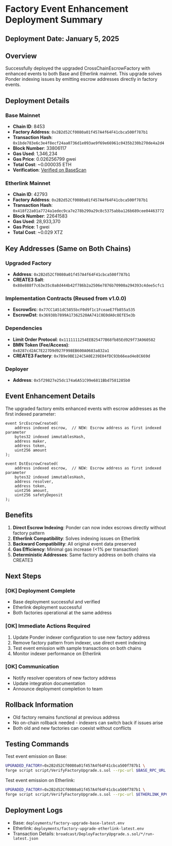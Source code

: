 # Factory Event Enhancement Deployment Summary

## Deployment Date: January 5, 2025

## Overview
Successfully deployed the upgraded CrossChainEscrowFactory with enhanced events to both Base and Etherlink mainnet. This upgrade solves Ponder indexing issues by emitting escrow addresses directly in factory events.

## Deployment Details

### Base Mainnet
- **Chain ID**: 8453
- **Factory Address**: `0x2B2d52Cf0080a01f457A4f64F41cbca500f787b1`
- **Transaction Hash**: `0x1bde783e6c3e4f8ecf24aa0736d1e093ae9f69e66961c0435b230b270de4a2d4`
- **Block Number**: 33806117
- **Gas Used**: 1,346,234
- **Gas Price**: 0.026256799 gwei
- **Total Cost**: ~0.000035 ETH
- **Verification**: [Verified on BaseScan](https://basescan.org/address/0x2b2d52cf0080a01f457a4f64f41cbca500f787b1)

### Etherlink Mainnet
- **Chain ID**: 42793
- **Factory Address**: `0x2B2d52Cf0080a01f457A4f64F41cbca500f787b1`
- **Transaction Hash**: `0x418f22a01a7724a1edec9ca7e278b299a29c8c5375abba126b689cee04463772`
- **Block Number**: 22641583
- **Gas Used**: 28,933,370
- **Gas Price**: 1 gwei
- **Total Cost**: ~0.029 XTZ

## Key Addresses (Same on Both Chains)

### Upgraded Factory
- **Address**: `0x2B2d52Cf0080a01f457A4f64F41cbca500f787b1`
- **CREATE3 Salt**: `0x88e888f7c63e35c0a8d444b42f786b2a2506e7876b70900a294393c4dee5cfc1`

### Implementation Contracts (Reused from v1.0.0)
- **EscrowSrc**: `0x77CC1A51dC5855bcF0d9f1c1FceaeE7fb855a535`
- **EscrowDst**: `0x36938b7899A17362520AA741C0E0dA0c8EfE5e3b`

### Dependencies
- **Limit Order Protocol**: `0x1111111254EEB25477B68fb85Ed929f73A960582`
- **BMN Token (Fee/Access)**: `0x8287cd2AC7E227D9d927F998EB600A0683a832a1`
- **CREATE3 Factory**: `0x7B9e9BE124C5A0E239E04fDC93b66ead4e8C669d`

### Deployer
- **Address**: `0x5f29827e25dc174a6A51C99e6811Bbd7581285b0`

## Event Enhancement Details

The upgraded factory emits enhanced events with escrow addresses as the first indexed parameter:

```solidity
event SrcEscrowCreated(
    address indexed escrow,  // NEW: Escrow address as first indexed parameter
    bytes32 indexed immutablesHash,
    address maker,
    address token,
    uint256 amount
);

event DstEscrowCreated(
    address indexed escrow,  // NEW: Escrow address as first indexed parameter  
    bytes32 indexed immutablesHash,
    address resolver,
    address token,
    uint256 amount,
    uint256 safetyDeposit
);
```

## Benefits
1. **Direct Escrow Indexing**: Ponder can now index escrows directly without factory pattern
2. **Etherlink Compatibility**: Solves indexing issues on Etherlink
3. **Backward Compatibility**: All original event data preserved
4. **Gas Efficiency**: Minimal gas increase (<1% per transaction)
5. **Deterministic Addresses**: Same factory address on both chains via CREATE3

## Next Steps

### [OK] Deployment Complete
- Base deployment successful and verified
- Etherlink deployment successful
- Both factories operational at the same address

### [OK] Immediate Actions Required
1. Update Ponder indexer configuration to use new factory address
2. Remove factory pattern from indexer, use direct event indexing
3. Test event emission with sample transactions on both chains
4. Monitor indexer performance on Etherlink

### [OK] Communication
- Notify resolver operators of new factory address
- Update integration documentation
- Announce deployment completion to team

## Rollback Information
- Old factory remains functional at previous address
- No on-chain rollback needed - indexers can switch back if issues arise
- Both old and new factories can coexist without conflicts

## Testing Commands

Test event emission on Base:
```bash
UPGRADED_FACTORY=0x2B2d52Cf0080a01f457A4f64F41cbca500f787b1 \
forge script script/VerifyFactoryUpgrade.s.sol --rpc-url $BASE_RPC_URL
```

Test event emission on Etherlink:
```bash
UPGRADED_FACTORY=0x2B2d52Cf0080a01f457A4f64F41cbca500f787b1 \
forge script script/VerifyFactoryUpgrade.s.sol --rpc-url $ETHERLINK_RPC_URL
```

## Deployment Logs
- Base: `deployments/factory-upgrade-base-latest.env`
- Etherlink: `deployments/factory-upgrade-etherlink-latest.env`
- Transaction Details: `broadcast/DeployFactoryUpgrade.s.sol/*/run-latest.json`